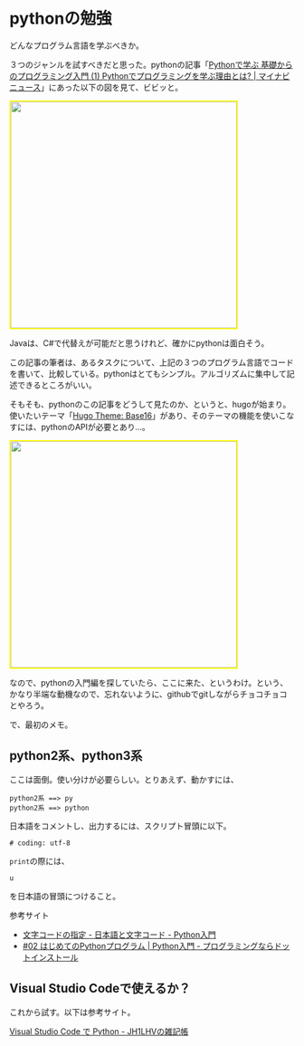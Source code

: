pythonの勉強
========

どんなプログラム言語を学ぶべきか。

３つのジャンルを試すべきだと思った。pythonの記事「[Pythonで学ぶ 基礎からのプログラミング入門 (1) Pythonでプログラミングを学ぶ理由とは? | マイナビニュース](http://news.mynavi.jp/series/python/001/)」にあった以下の図を見て、ビビッと。

<img src="http://news.mynavi.jp/series/python/001/images/003.jpg" style="width:400px;border:2px solid yellow">

Javaは、C#で代替えが可能だと思うけれど、確かにpythonは面白そう。

この記事の筆者は、あるタスクについて、上記の３つのプログラム言語でコードを書いて、比較している。pythonはとてもシンプル。アルゴリズムに集中して記述できるところがいい。

そもそも、pythonのこの記事をどうして見たのか、というと、hugoが始まり。使いたいテーマ「[Hugo Theme: Base16](http://themes.gohugo.io/base16/)」があり、そのテーマの機能を使いこなすには、pythonのAPIが必要とあり…。

<img src="https://raw.githubusercontent.com/htdvisser/hugo-base16-theme/master/images/screenshot.png" style="width:400px;border:2px solid yellow">

なので、pythonの入門編を探していたら、ここに来た、というわけ。という、かなり半端な動機なので、忘れないように、githubでgitしながらチョコチョコとやろう。

で、最初のメモ。

python2系、python3系
-------------------------

ここは面倒。使い分けが必要らしい。とりあえず、動かすには、

```
python2系 ==> py
python2系 ==> python
```

日本語をコメントし、出力するには、スクリプト冒頭に以下。

```
# coding: utf-8
```

<code>print</code>の際には、

```
u
```
を日本語の冒頭につけること。

参考サイト
- [文字コードの指定 - 日本語と文字コード - Python入門](http://www.pythonweb.jp/tutorial/japan/index1.html)
- [#02 はじめてのPythonプログラム | Python入門 - プログラミングならドットインストール](http://dotinstall.com/lessons/basic_python_v2/26002)

Visual Studio Codeで使えるか？
---------------------------------

これから試す。以下は参考サイト。

[Visual Studio Code で Python - JH1LHVの雑記帳](http://jh1lhv.hatenablog.jp/entry/2015/11/24/211052)